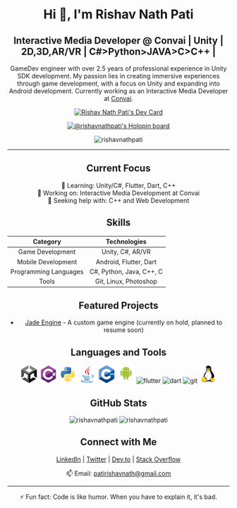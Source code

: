 <div align="center">

# Hi 👋, I'm Rishav Nath Pati

## Interactive Media Developer @ Convai | Unity | 2D,3D,AR/VR | C#>Python>JAVA>C>C++ |

GameDev engineer with over 2.5 years of professional experience in Unity SDK development. My passion lies in creating immersive experiences through game development, with a focus on Unity and expanding into Android development. Currently working as an Interactive Media Developer at [Convai](https://convai.com/).

<a href="https://app.daily.dev/rishavnathpati"><img src="https://api.daily.dev/devcards/v2/oFTMjNScmNdjJKfNy1cOt.png?r=j7r&type=wide" width="652" alt="Rishav Nath Pati's Dev Card"/></a>

[![@rishavnathpati's Holopin board](https://holopin.io/api/user/board?user=rishavnathpati)](https://holopin.io/@rishavnathpati)

<img src="https://komarev.com/ghpvc/?username=rishavnathpati&label=Profile%20views&color=0e75b6&style=flat" alt="rishavnathpati" />

---

## Current Focus
🌱 Learning: Unity/C#, Flutter, Dart, C++<br>
🔭 Working on: Interactive Media Development at Convai<br>
🤝 Seeking help with: C++ and Web Development

## Skills
| Category | Technologies |
|:--------:|:------------:|
| Game Development | Unity, C#, AR/VR |
| Mobile Development | Android, Flutter, Dart |
| Programming Languages | C#, Python, Java, C++, C |
| Tools | Git, Linux, Photoshop |

## Featured Projects
- [Jade Engine](https://github.com/rishavnathpati/Jade-Engine) - A custom game engine (currently on hold, planned to resume soon)

## Languages and Tools
<p>
<img src="https://raw.githubusercontent.com/devicons/devicon/master/icons/unity/unity-original.svg" alt="unity" width="40" height="40"/>
<img src="https://raw.githubusercontent.com/devicons/devicon/master/icons/csharp/csharp-original.svg" alt="csharp" width="40" height="40"/>
<img src="https://raw.githubusercontent.com/devicons/devicon/master/icons/python/python-original.svg" alt="python" width="40" height="40"/>
<img src="https://raw.githubusercontent.com/devicons/devicon/master/icons/java/java-original.svg" alt="java" width="40" height="40"/>
<img src="https://raw.githubusercontent.com/devicons/devicon/master/icons/cplusplus/cplusplus-original.svg" alt="cplusplus" width="40" height="40"/>
<img src="https://raw.githubusercontent.com/devicons/devicon/master/icons/android/android-original-wordmark.svg" alt="android" width="40" height="40"/>
<img src="https://www.vectorlogo.zone/logos/flutterio/flutterio-icon.svg" alt="flutter" width="40" height="40"/>
<img src="https://www.vectorlogo.zone/logos/dartlang/dartlang-icon.svg" alt="dart" width="40" height="40"/>
<img src="https://www.vectorlogo.zone/logos/git-scm/git-scm-icon.svg" alt="git" width="40" height="40"/>
<img src="https://raw.githubusercontent.com/devicons/devicon/master/icons/linux/linux-original.svg" alt="linux" width="40" height="40"/>
</p>

## GitHub Stats
<img src="https://github-readme-stats.vercel.app/api/top-langs?username=rishavnathpati&show_icons=true&locale=en&layout=compact" alt="rishavnathpati" />

<img src="https://github-readme-stats.vercel.app/api?username=rishavnathpati&show_icons=true&locale=en" alt="rishavnathpati" />

## Connect with Me
[LinkedIn](https://www.linkedin.com/in/rishav-n-67223bb9/) | 
[Twitter](https://twitter.com/rishavnathpati) | 
[Dev.to](https://dev.to/rishavnathpati) | 
[Stack Overflow](https://stackoverflow.com/users/9881499/rishav-nath-pati)

📫 Email: patirishavnath@gmail.com

---

⚡ Fun fact: Code is like humor. When you have to explain it, it's bad.

</div>
